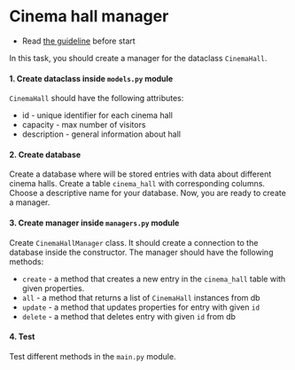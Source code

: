 # Cinema hall manager

- Read [the guideline](https://github.com/mate-academy/py-task-guideline/blob/main/README.md) before start

In this task, you should create a manager for the dataclass `CinemaHall`.

#### 1. Create dataclass inside `models.py` module
`CinemaHall` should have the following attributes:
- id - unique identifier for each cinema hall
- capacity - max number of visitors
- description - general information about hall

#### 2. Create database
Create a database where will be stored entries with data about different cinema halls.
Create a table `cinema_hall` with corresponding columns.
Choose a descriptive name for your database.
Now, you are ready to create a manager.

#### 3. Create manager inside `managers.py` module
Create `CinemaHallManager` class. 
It should create a connection to the database inside the constructor.
The manager should have the following methods:
- `create` - a method that creates a new entry in the `cinema_hall` table
with given properties.
- `all` - a method that returns a list of `CinemaHall` instances from db
- `update` - a method that updates properties for entry with given `id`
- `delete` - a method that deletes entry with given `id` from db

#### 4. Test
Test different methods in the `main.py` module.
